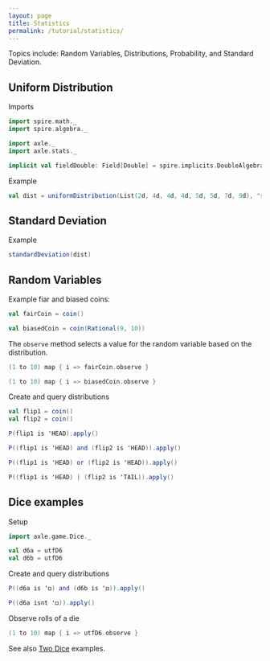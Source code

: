 ```yaml
---
layout: page
title: Statistics
permalink: /tutorial/statistics/
---
```


Topics include: Random Variables, Distributions, Probability, and Standard Deviation.

## Uniform Distribution

Imports

```scala mdoc:silent
import spire.math._
import spire.algebra._

import axle._
import axle.stats._

implicit val fieldDouble: Field[Double] = spire.implicits.DoubleAlgebra
```

Example

```scala mdoc
val dist = uniformDistribution(List(2d, 4d, 4d, 4d, 5d, 5d, 7d, 9d), "some doubles")
```

## Standard Deviation

Example

```scala mdoc
standardDeviation(dist)
```

## Random Variables

Example fiar and biased coins:

```scala mdoc
val fairCoin = coin()

val biasedCoin = coin(Rational(9, 10))
```

The `observe` method selects a value for the random variable based on the distribution.

```scala mdoc
(1 to 10) map { i => fairCoin.observe }

(1 to 10) map { i => biasedCoin.observe }
```

Create and query distributions

```scala mdoc
val flip1 = coin()
val flip2 = coin()

P(flip1 is 'HEAD).apply()

P((flip1 is 'HEAD) and (flip2 is 'HEAD)).apply()

P((flip1 is 'HEAD) or (flip2 is 'HEAD)).apply()

P((flip1 is 'HEAD) | (flip2 is 'TAIL)).apply()
```

## Dice examples

Setup

```scala mdoc
import axle.game.Dice._

val d6a = utfD6
val d6b = utfD6
```

Create and query distributions

```scala mdoc
P((d6a is '⚃) and (d6b is '⚃)).apply()

P((d6a isnt '⚃)).apply()
```

Observe rolls of a die

```scala mdoc
(1 to 10) map { i => utfD6.observe }
```

See also [Two Dice](/tutorial/two_dice/) examples.
